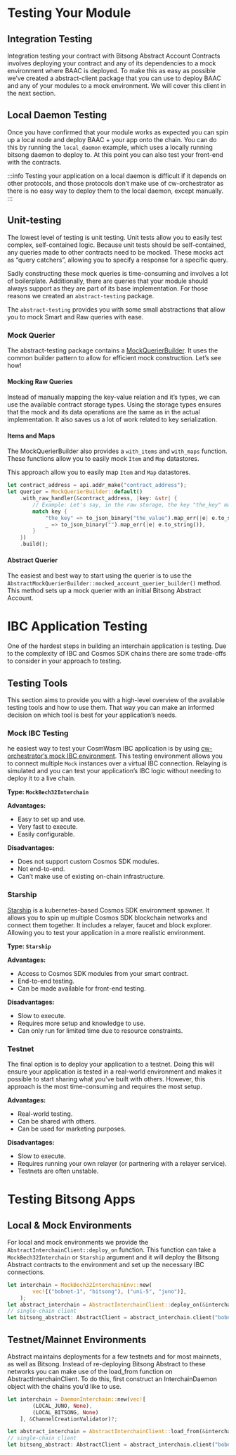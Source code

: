 # Testing Your Module

## Integration Testing
Integration testing your contract with Bitsong Abstract Account Contracts involves deploying your contract and any of its dependencies to a mock environment where BAAC is deployed. To make this as easy as possible we’ve created a abstract-client package that you can use to deploy BAAC and any of your modules to a mock environment. We will cover this client in the next section.


## Local Daemon Testing

Once you have confirmed that your module works as expected you can spin up a local node and deploy BAAC + your app onto the chain. You can do this by running the `local_daemon` example, which uses a locally running bitsong daemon to deploy to. At this point you can also test your front-end with the contracts.

:::info 
Testing your application on a local daemon is difficult if it depends on other protocols, and those protocols don’t make use of cw-orchestrator as there is no easy way to deploy them to the local daemon, except manually.
:::

## Unit-testing
The lowest level of testing is unit testing. Unit tests allow you to easily test complex, self-contained logic. Because unit tests should be self-contained, any queries made to other contracts need to be mocked. These mocks act as “query catchers”, allowing you to specify a response for a specific query.

Sadly constructing these mock queries is time-consuming and involves a lot of boilerplate. Additionally, there are queries that your module should always support as they are part of its base implementation. For those reasons we created an `abstract-testing` package.

The `abstract-testing` provides you with some small abstractions that allow you to mock Smart and Raw queries with ease.

### Mock Querier 
The abstract-testing package contains a [MockQuerierBuilder](https://docs.rs/abstract-testing/latest/abstract_testing/struct.MockQuerierBuilder.html). It uses the common builder pattern to allow for efficient mock construction. Let’s see how!

#### Mocking Raw Queries
Instead of manually mapping the key-value relation and it’s types, we can use the available contract storage types. Using the storage types ensures that the mock and its data operations are the same as in the actual implementation. It also saves us a lot of work related to key serialization.

#### Items and Maps
The MockQuerierBuilder also provides a `with_items` and `with_maps` function. These functions allow you to easily mock `Item` and `Map` datastores.

This approach allow you to easily map `Item` and `Map` datastores.
```rs 
let contract_address = api.addr_make("contract_address");
let querier = MockQuerierBuilder::default()
    .with_raw_handler(&contract_address, |key: &str| {
        // Example: Let's say, in the raw storage, the key "the_key" maps to the value "the_value"
        match key {
            "the_key" => to_json_binary("the_value").map_err(|e| e.to_string()),
            _ => to_json_binary("").map_err(|e| e.to_string()),
        }
    })
    .build();
```

#### Abstract Querier

The easiest and best way to start using the querier is to use the `AbstractMockQuerierBuilder::mocked_account_querier_builder()` method. This method sets up a mock querier with an initial Bitsong Abstract Account.

# IBC Application Testing 
One of the hardest steps in building an interchain application is testing. Due to the complexity of IBC and Cosmos SDK chains there are some trade-offs to consider in your approach to testing.

## Testing Tools 

This section aims to provide you with a high-level overview of the available testing tools and how to use them. That way you can make an informed decision on which tool is best for your application’s needs.

### Mock IBC Testing
he easiest way to test your CosmWasm IBC application is by using [cw-orchestrator’s mock IBC environment](https://orchestrator.abstract.money/interchain/integrations/mock.html). This testing environment allows you to connect multiple `Mock` instances over a virtual IBC connection. Relaying is simulated and you can test your application’s IBC logic without needing to deploy it to a live chain.

__Type: `MockBech32Interchain`__

__Advantages:__

- Easy to set up and use.
- Very fast to execute.
- Easily configurable.

__Disadvantages:__
- Does not support custom Cosmos SDK modules.
- Not end-to-end.
- Can’t make use of existing on-chain infrastructure.

### Starship
[Starship](https://docs.cosmology.zone/starship) is a kubernetes-based Cosmos SDK environment spawner. It allows you to spin up multiple Cosmos SDK blockchain networks and connect them together. It includes a relayer, faucet and block explorer. Allowing you to test your application in a more realistic environment.

__Type: `Starship`__

__Advantages:__

- Access to Cosmos SDK modules from your smart contract.
- End-to-end testing.
- Can be made available for front-end testing.

__Disadvantages:__

- Slow to execute.
- Requires more setup and knowledge to use.
- Can only run for limited time due to resource constraints.

### Testnet 
The final option is to deploy your application to a testnet. Doing this will ensure your application is tested in a real-world environment and makes it possible to start sharing what you’ve built with others. However, this approach is the most time-consuming and requires the most setup.

__Advantages:__

- Real-world testing.
- Can be shared with others.
- Can be used for marketing purposes.

__Disadvantages:__

- Slow to execute.
- Requires running your own relayer (or partnering with a relayer service).
- Testnets are often unstable.

# Testing Bitsong Apps


## Local & Mock Environments

For local and mock environments we provide the `AbstractInterchainClient::deploy_on` function. This function can take a `MockBech32Interchain` or `Starship` argument and it will deploy the Bitsong Abstract contracts to the environment and set up the necessary IBC connections.

```rs 
let interchain = MockBech32InterchainEnv::new(
        vec![("bobnet-1", "bitsong"), ("uni-5", "juno")],
    );
let abstract_interchain = AbstractInterchainClient::deploy_on(&interchain);
// single-chain client
let bitsong_abstract: AbstractClient = abstract_interchain.client("bobnet-1");
```


## Testnet/Mainnet Environments
Abstract maintains deployments for a few testnets and for most mainnets, as well as Bitsong. Instead of re-deploying Bitsong Abstract to these networks you can make use of the load_from function on AbstractInterchainClient. To do this, first construct an InterchainDaemon object with the chains you’d like to use.

```rs 
let interchain = DaemonInterchain::new(vec![
        (LOCAL_JUNO, None),
        (LOCAL_BITSONG, None)
    ], &ChannelCreationValidator)?;

let abstract_interchain = AbstractInterchainClient::load_from(&interchain);
// single-chain client
let bitsong_abstract: AbstractClient = abstract_interchain.client("bobnet-1");
```